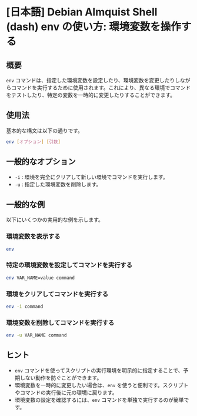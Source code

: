 # [日本語] Debian Almquist Shell (dash) env の使い方: 環境変数を操作する

## 概要
`env` コマンドは、指定した環境変数を設定したり、環境変数を変更したりしながらコマンドを実行するために使用されます。これにより、異なる環境でコマンドをテストしたり、特定の変数を一時的に変更したりすることができます。

## 使用法
基本的な構文は以下の通りです。

```bash
env [オプション] [引数]
```

## 一般的なオプション
- `-i` : 環境を完全にクリアして新しい環境でコマンドを実行します。
- `-u` : 指定した環境変数を削除します。

## 一般的な例
以下にいくつかの実用的な例を示します。

### 環境変数を表示する
```bash
env
```

### 特定の環境変数を設定してコマンドを実行する
```bash
env VAR_NAME=value command
```

### 環境をクリアしてコマンドを実行する
```bash
env -i command
```

### 環境変数を削除してコマンドを実行する
```bash
env -u VAR_NAME command
```

## ヒント
- `env` コマンドを使ってスクリプトの実行環境を明示的に指定することで、予期しない動作を防ぐことができます。
- 環境変数を一時的に変更したい場合は、`env` を使うと便利です。スクリプトやコマンドの実行後に元の環境に戻ります。
- 環境変数の設定を確認するには、`env` コマンドを単独で実行するのが簡単です。
